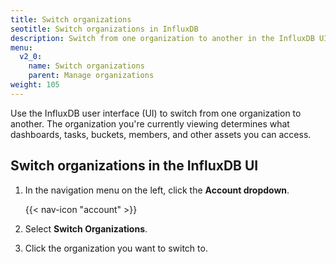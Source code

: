 ```yaml
---
title: Switch organizations
seotitle: Switch organizations in InfluxDB
description: Switch from one organization to another in the InfluxDB UI
menu:
  v2_0:
    name: Switch organizations
    parent: Manage organizations
weight: 105
---
```


Use the InfluxDB user interface (UI) to switch from one organization to another. The organization you're currently viewing determines what dashboards, tasks, buckets, members, and other assets you can access.

## Switch organizations in the InfluxDB UI

1. In the navigation menu on the left, click the **Account dropdown**.

    {{< nav-icon "account" >}}

2. Select **Switch Organizations**.
3. Click the organization you want to switch to.
